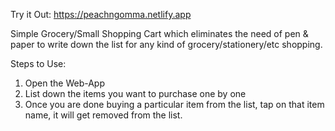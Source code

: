 Try it Out: https://peachngomma.netlify.app

Simple Grocery/Small Shopping Cart which eliminates the need of pen & paper to write down the list for any kind of grocery/stationery/etc shopping.

Steps to Use:
1. Open the Web-App
2. List down the items you want to purchase one by one
3. Once you are done buying a particular item from the list, tap on that item name, it will get removed from the list.
